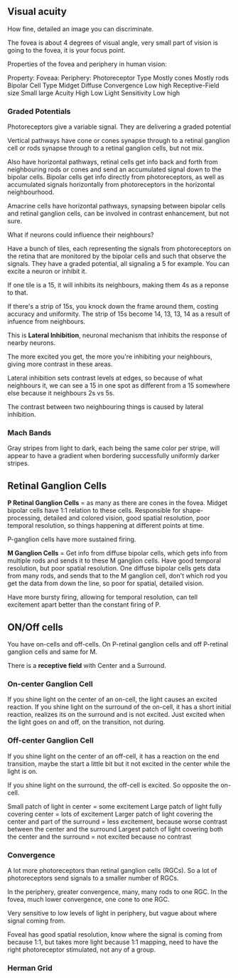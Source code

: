 ## Visual acuity

How fine, detailed an image you can discriminate.

The fovea is about 4 degrees of visual angle, very small part of vision is going to the fovea, it is your focus point.

Properties of the fovea and periphery in human vision:

Property:             Foveaa:                Periphery:
Photoreceptor Type    Mostly cones           Mostly rods
Bipolar Cell Type     Midget                 Diffuse
Convergence           Low                    high
Receptive-Field size  Small                  large
Acuity                High                   Low
Light Sensitivity     Low                    high

### Graded Potentials

Photoreceptors give a variable signal. They are delivering a graded potential

Vertical pathways have cone or cones synapse through to a retinal ganglion cell or rods synapse through to a retinal ganglion cells, but not mix.

Also have horizontal pathways, retinal cells get info back and forth from neighbouring rods or cones and send an accumulated signal down to the bipolar cells. Bipolar cells get info directly from photoreceptors, as well as accumulated signals horizontally from photoreceptors in the horizontal neighbourhood.

Amacrine cells have horizontal pathways, synapsing between bipolar cells and retinal ganglion cells, can be involved in contrast enhancement, but not sure.

What if neurons could influence their neighbours?

Have a bunch of tiles, each representing the signals from photoreceptors on the retina that are monitored by the bipolar cells and such that observe the signals. They have a graded potential, all signaling a 5 for example. You can excite a neuron or inhibit it.

If one tile is a 15, it will inhibits its neighbours, making them 4s as a reponse to that.

If there's a strip of 15s, you knock down the frame around them, costing accuracy and uniformity. The strip of 15s become 14, 13, 13, 14 as a result of infuence from neighbours.

This is **Lateral Inhibition**, neuronal mechanism that inhibits the response of nearby neurons.

The more excited you get, the more you're inhibiting your neighbours, giving more contrast in these areas.

Lateral inhibition sets contrast levels at edges, so because of what neighbours it, we can see a 15 in one spot as different from a 15 somewhere else because it neighbours 2s vs 5s.

The contrast between two neighbouring things is caused by lateral inhibition.

### Mach Bands

Gray stripes from light to dark, each being the same color per stripe, will appear to have a gradient when bordering successfully uniformly darker stripes.

## Retinal Ganglion Cells

**P Retinal Ganglion Cells** = as many as there are cones in the fovea. Midget bipolar cells have 1:1 relation to these cells. Responsible for shape-processing, detailed and colored vision, good spatial resolution, poor temporal resolution, so things happening at different points at time.

P-ganglion cells have more sustained firing.

**M Ganglion Cells** = Get info from diffuse bipolar cells, which gets info from multiple rods and sends it to these M ganglion cells. Have good temporal resolution, but poor spatial resolution. One diffuse bipolar cells gets data from many rods, and sends that to the M ganglion cell, don't which rod you get the data from down the line, so poor for spatial, detailed vision.

Have more bursty firing, allowing for temporal resolution, can tell excitement apart better than the constant firing of P.

## ON/Off cells

You have on-cells and off-cells. On P-retinal ganglion cells and off P-retinal ganglion cells and same for M.

There is a **receptive field** with Center and a Surround.

### On-center Ganglion Cell
If you shine light on the center of an on-cell, the light causes an excited reaction.
If you shine light on the surround of the on-cell, it has a short initial reaction, realizes its on the surround and is not excited. Just excited when the light goes on and off, on the transition, not during.

### Off-center Ganglion Cell

If you shine light on the center of an off-cell, it has a reaction on the end transition, maybe the start a little bit but it not excited in the center while the light is on.

If you shine light on the surround, the off-cell is excited. So opposite the on-cell.

Small patch of light in center = some excitement
Large patch of light fully covering center = lots of excitement
Larger patch of light covering the center and part of the surround = less excitement, because worse contrast between the center and the surround
Largest patch of light covering both the center and the surround = not excited because no contrast

### Convergence

A lot more photoreceptors than retinal ganglion cells (RGCs). So a lot of photoreceptors send signals to a smaller number of RGCs.

In the periphery, greater convergence, many, many rods to one RGC. In the fovea, much lower convergence, one cone to one RGC.

Very sensitive to low levels of light in periphery, but vague about where signal coming from.

Foveal has good spatial resolution, know where the signal is coming from because 1:1, but takes more light because 1:1 mapping, need to have the right photoreceptor stimulated, not any of a group.

### Herman Grid
